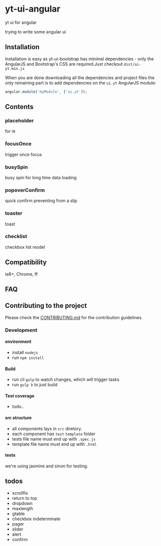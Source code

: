 yt-ui-angular
=============

yt ui for angular

trying to write some angular ui

## Installation

Installation is easy as yt-ui-bootstrap has minimal dependencies - only the AngularJS and Bootstrap's CSS are required.Just checkout `dist/ui-yt.min.js`

When you are done downloading all the dependencies and project files the only remaining part is to add dependencies on the `ui.yt` AngularJS module:

```javascript
angular.module('myModule', ['ui.yt']);
```

## Contents

### placeholder
for ie

### focusOnce
trigger once focus

### busySpin
busy spin for long time data loading

### popoverConfirm
quick confirm preventing from a slip
    
### toaster
toast

### checklist
checkbox list model

## Compatibility
ie8+, Chrome, ff

## FAQ

## Contributing to the project

Please check the [CONTRIBUTING.md](CONTRIBUTING.md) for the contribution guidelines.

### Development
#### environment
* install `nodejs`
* run `npm install`

#### Build
* run cli `gulp` to watch changes, which will trigger tasks
* run `gulp b` to just build

#### Test coverage
* todo..

#### src structure
* all components lays in `src` diretory.
* each component has `test` `template` folder
* tests file name must end up with `.spec.js`
* template file name must end up with `.html`

#### tests
we're using jasmine and sinon for testing.

## todos
* scrollfix
* return to top
* dropdown
* maxlength
* gtable
* checkbox indeterminate
* pager
* slider
* alert
* confirm

